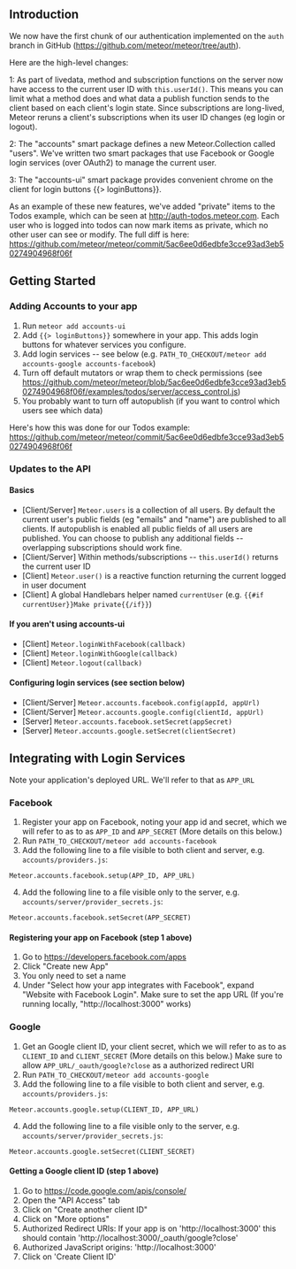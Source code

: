 ## Introduction

We now have the first chunk of our authentication implemented on the
`auth` branch in GitHub (https://github.com/meteor/meteor/tree/auth).

Here are the high-level changes:

 1: As part of livedata, method and subscription functions on the
server now have access to the current user ID with `this.userId()`.
This means you can limit what a method does and what data a publish
function sends to the client based on each client's login state.
Since subscriptions are long-lived, Meteor reruns a client's
subscriptions when its user ID changes (eg login or logout).

 2: The "accounts" smart package defines a new Meteor.Collection
called "users".  We've written two smart packages that use Facebook or
Google login services (over OAuth2) to manage the current user.

 3: The "accounts-ui" smart package provides convenient chrome on the
client for login buttons {{> loginButtons}}.

As an example of these new features, we've added "private" items to
the Todos example, which can be seen at http://auth-todos.meteor.com.
Each user who is logged into todos can now mark items as private,
which no other user can see or modify.  The full diff is here:
https://github.com/meteor/meteor/commit/5ac6ee0d6edbfe3cce93ad3eb50274904968f06f

## Getting Started

### Adding Accounts to your app
1. Run `meteor add accounts-ui`
2. Add `{{> loginButtons}}` somewhere in your app. This adds login buttons for whatever services you configure.
3. Add login services -- see below (e.g. `PATH_TO_CHECKOUT/meteor add accounts-google accounts-facebook`)
4. Turn off default mutators or wrap them to check permissions (see https://github.com/meteor/meteor/blob/5ac6ee0d6edbfe3cce93ad3eb50274904968f06f/examples/todos/server/access_control.js)
5. You probably want to turn off autopublish (if you want to control which users see which data) 

Here's how this was done for our Todos example: https://github.com/meteor/meteor/commit/5ac6ee0d6edbfe3cce93ad3eb50274904968f06f

### Updates to the API
#### Basics
- [Client/Server] `Meteor.users` is a collection of all users. By default the current user's public fields (eg "emails" and "name") are published to all clients. If autopublish is enabled all public fields of all users are published. You can choose to publish any additional fields -- overlapping subscriptions should work fine.
- [Client/Server] Within methods/subscriptions -- `this.userId()` returns the current user ID
- [Client] `Meteor.user()` is a reactive function returning the current logged in user document
- [Client] A global Handlebars helper named `currentUser` (e.g. `{{#if currentUser}}Make private{{/if}}`)

#### If you aren't using accounts-ui
- [Client] `Meteor.loginWithFacebook(callback)`
- [Client] `Meteor.loginWithGoogle(callback)`
- [Client] `Meteor.logout(callback)`

#### Configuring login services (see section below)
- [Client/Server] `Meteor.accounts.facebook.config(appId, appUrl)`
- [Client/Server] `Meteor.accounts.google.config(clientId, appUrl)`
- [Server] `Meteor.accounts.facebook.setSecret(appSecret)`
- [Server] `Meteor.accounts.google.setSecret(clientSecret)`

## Integrating with Login Services

Note your application's deployed URL. We'll refer to that as `APP_URL`

### Facebook
1. Register your app on Facebook, noting your app id and secret, which we will refer to as to as `APP_ID` and `APP_SECRET` (More details on this below.)
2. Run `PATH_TO_CHECKOUT/meteor add accounts-facebook`
3. Add the following line to a file visible to both client and server, e.g. `accounts/providers.js`:
```
Meteor.accounts.facebook.setup(APP_ID, APP_URL)
```

4. Add the following line to a file visible only to the server, e.g. `accounts/server/provider_secrets.js`:
```
Meteor.accounts.facebook.setSecret(APP_SECRET)
```

#### Registering your app on Facebook (step 1 above)
1. Go to https://developers.facebook.com/apps
2. Click "Create new App"
3. You only need to set a name
4. Under "Select how your app integrates with Facebook", expand "Website with Facebook Login". Make sure to set the app URL (If you're running locally, "http://localhost:3000" works)
 

### Google
1. Get an Google client ID, your client secret, which we will refer to as to as `CLIENT_ID` and `CLIENT_SECRET` (More details on this below.) Make sure to allow `APP_URL/_oauth/google?close` as a authorized redirect URI
2. Run `PATH_TO_CHECKOUT/meteor add accounts-google`
3. Add the following line to a file visible to both client and server, e.g. `accounts/providers.js`:
```
Meteor.accounts.google.setup(CLIENT_ID, APP_URL)
```

4. Add the following line to a file visible only to the server, e.g. `accounts/server/provider_secrets.js`:
```
Meteor.accounts.google.setSecret(CLIENT_SECRET)
```


#### Getting a Google client ID (step 1 above)
1. Go to https://code.google.com/apis/console/
2. Open the "API Access" tab
3. Click on "Create another client ID"
4. Click on "More options"
5. Authorized Redirect URIs: If your app is on 'http://localhost:3000' this should contain 'http://localhost:3000/_oauth/google?close'
6. Authorized JavaScript origins: 'http://localhost:3000'
7. Click on 'Create Client ID'
